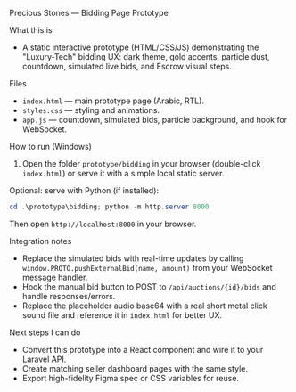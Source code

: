 Precious Stones — Bidding Page Prototype

What this is
- A static interactive prototype (HTML/CSS/JS) demonstrating the "Luxury-Tech" bidding UX: dark theme, gold accents, particle dust, countdown, simulated live bids, and Escrow visual steps.

Files
- `index.html` — main prototype page (Arabic, RTL).
- `styles.css` — styling and animations.
- `app.js` — countdown, simulated bids, particle background, and hook for WebSocket.

How to run (Windows)
1. Open the folder `prototype/bidding` in your browser (double-click `index.html`) or serve it with a simple local static server.

Optional: serve with Python (if installed):
```powershell
cd .\prototype\bidding; python -m http.server 8000
```
Then open `http://localhost:8000` in your browser.

Integration notes
- Replace the simulated bids with real-time updates by calling `window.PROTO.pushExternalBid(name, amount)` from your WebSocket message handler.
- Hook the manual bid button to POST to `/api/auctions/{id}/bids` and handle responses/errors.
- Replace the placeholder audio base64 with a real short metal click sound file and reference it in `index.html` for better UX.

Next steps I can do
- Convert this prototype into a React component and wire it to your Laravel API.
- Create matching seller dashboard pages with the same style.
- Export high-fidelity Figma spec or CSS variables for reuse.
